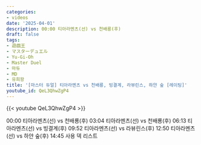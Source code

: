 ```yaml
---
categories:
- videos
date: '2025-04-01'
description: 00:00 티아라멘츠(선) vs 천배룡(후)
draft: false
tags:
- 遊戯王
- マスターデュエル
- Yu-Gi-Oh
- Master Duel
- 마듀
- MD
- 유희왕
title: '[마스터 듀얼] 티아라멘츠 vs 천배룡, 빙결계, 라뷰린스, 하얀 숲 [레이팅]'
youtube_id: QeL3QhwZgP4
---
```



{{< youtube QeL3QhwZgP4 >}}

00:00 티아라멘츠(선) vs 천배룡(후)
03:04 티아라멘츠(선) vs 천배룡(후)
06:13 티아라멘츠(선) vs 빙결계(후)
09:52 티아라멘츠(선) vs 라뷰린스(후)
12:50 티아라멘츠(선) vs 하얀 숲(후)
14:45 사용 덱 리스트